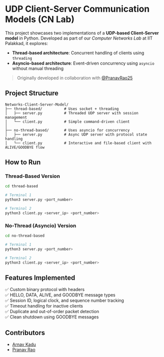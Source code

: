 
# UDP Client-Server Communication Models (CN Lab)

This project showcases two implementations of a **UDP-based Client-Server model** in Python. Developed as part of our *Computer Networks Lab* at IIT Palakkad, it explores:

- **Thread-based architecture**: Concurrent handling of clients using `threading`
- **Asyncio-based architecture**: Event-driven concurrency using `asyncio` without manual threading

> Originally developed in collaboration with [@PranavRao25](https://github.com/PranavRao25)


## Project Structure

```
Networks-Client-Server-Model/
├── thread-based/          # Uses socket + threading
│   ├── server.py          # Threaded UDP server with session management
│   └── client.py          # Simple command-driven client
│
├── no-thread-based/       # Uses asyncio for concurrency
│   ├── server.py          # Async UDP server with protocol state handling
│   └── client.py          # Interactive and file-based client with ALIVE/GOODBYE flow
```


## How to Run

### Thread-Based Version

```bash
cd thread-based

# Terminal 1
python3 server.py <port_number>

# Terminal 2
python3 client.py <server_ip> <port_number>
```

### No-Thread (Asyncio) Version

```bash
cd no-thread-based

# Terminal 1
python3 server.py <port_number>

# Terminal 2
python3 client.py <server_ip> <port_number>
```

## Features Implemented

✅ Custom binary protocol with headers  
✅ HELLO, DATA, ALIVE, and GOODBYE message types  
✅ Session ID, logical clock, and sequence number tracking  
✅ Timeout handling for inactive clients  
✅ Duplicate and out-of-order packet detection  
✅ Clean shutdown using GOODBYE messages  


## Contributors

- [Arnav Kadu](https://github.com/AlphaPruned)
- [Pranav Rao](https://github.com/PranavRao25)


<!-- 
This is Computer Networks Assignmnt 3 done by
1. Pranav Rao - 112101038
2. Arnav Kadu - 112101022 -->